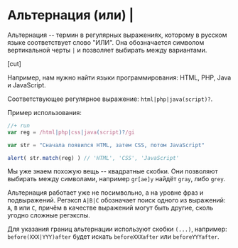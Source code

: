 # Альтернация (или) | 

Альтернация -- термин в регулярных выражениях, которому в русском языке соответствует слово "ИЛИ". Она обозначается символом вертикальной черты <code class="pattern">|</code> и позволяет выбирать между вариантами.

[cut]

Например, нам нужно найти языки программирования: HTML, PHP, Java и JavaScript.

Соответствующее регулярное выражение: <code class="pattern">html|php|java(script)?</code>.

Пример использования:

```js
//+ run
var reg = /html|php|css|java(script)?/gi

var str = "Сначала появился HTML, затем CSS, потом JavaScript"

alert( str.match(reg) ) // 'HTML', 'CSS', 'JavaScript'
```

Мы уже знаем похожую вещь -- квадратные скобки. Они позволяют выбирать между символами, например <code class="pattern">gr[ae]y</code> найдёт <code class="match">gray</code>, либо <code class="match">grey</code>.

Альтернация работает уже не посимвольно, а на уровне фраз и подвыражений. Регэксп <code class="pattern">A|B|C</code> обозначает поиск одного из выражений: `A`, `B` или `C`, причём в качестве выражений могут быть другие, сколь угодно сложные регэкспы.

Для указания границ альтернации используют скобки `(...)`, например: <code class="pattern">before(XXX|YYY)after</code> будет искать <code class="match">beforeXXXafter</code> или <code class="match">beforeYYYafter</code>.